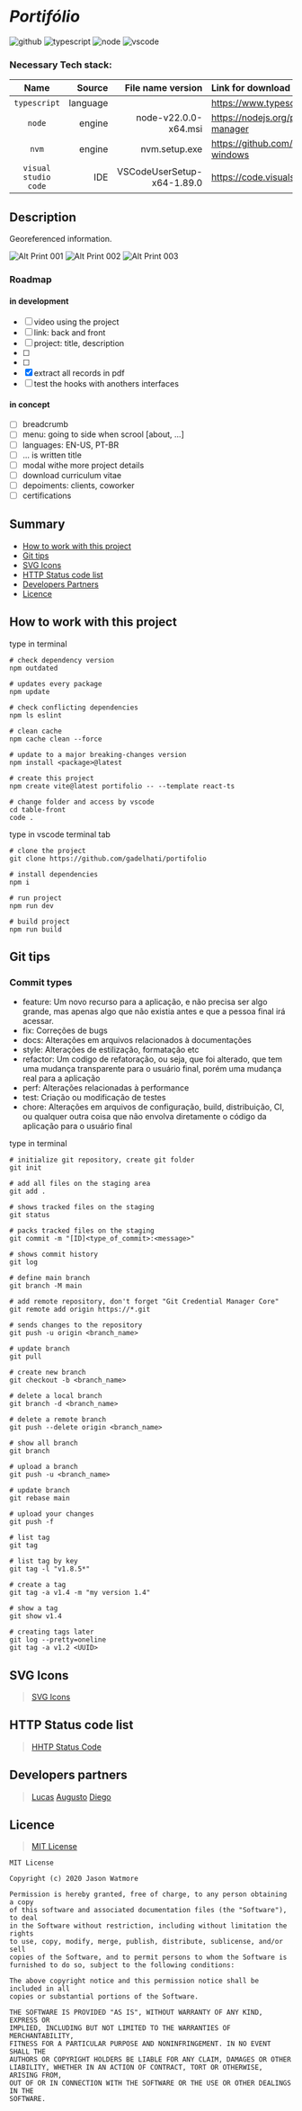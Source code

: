# _Portifólio_

![github](https://img.shields.io/github/stars/gadelhati/portifolio "Github")
![typescript](https://img.shields.io/badge/typescript-5.4.5-0076c6 "Typescript")
![node](https://img.shields.io/badge/node-20.12.2-75AC64 "Node")
![vscode](https://img.shields.io/badge/vscode-1.89-1E97E8 "Visual Studio Code")

### Necessary Tech stack:

|Name                 | Source | File name version		      |Link for download
|:-------------------:|-------:|---------------------------:|:-----------------
|`typescript`         |language|                            |https://www.typescriptlang.org/
|`node`			          | engine |node-v22.0.0-x64.msi			  |https://nodejs.org/pt/download/package-manager
|`nvm`			          | engine |nvm.setup.exe			          |https://github.com/coreybutler/nvm-windows
|`visual studio code` |  IDE   |VSCodeUserSetup-x64-1.89.0	|https://code.visualstudio.com/docs

## Description
Georeferenced information.

![Alt Print 001](https://github.com/gadelhati/portifolio/blob/main/src/assets/image/print/print_001.png "Print 001")
![Alt Print 002](https://github.com/gadelhati/portifolio/blob/main/src/assets/image/print/print_002.png "Print 002")
![Alt Print 003](https://github.com/gadelhati/portifolio/blob/main/src/assets/image/print/print_003.png "Print 003")

### Roadmap
#### in development
- [ ] video using the project
- [ ] link: back and front
- [ ] project: title, description
- [ ] 
- [ ] 
- [x] extract all records in pdf
- [ ] test the hooks with anothers interfaces

#### in concept
- [ ] breadcrumb
- [ ] menu: going to side when scrool [about, ...]
- [ ] languages: EN-US, PT-BR
- [ ] ... is written title
- [ ] modal withe more project details
- [ ] download curriculum vitae
- [ ] depoiments: clients, coworker
- [ ] certifications

## Summary
* [How to work with this project](#how-to-work-with-this-project)
* [Git tips](#git-tips)
* [SVG Icons](#svg-icons)
* [HTTP Status code list](#http-status-code-list)
* [Developers Partners](#developers-partners)
* [Licence](#licence)

## How to work with this project
type in terminal

```
# check dependency version
npm outdated

# updates every package
npm update

# check conflicting dependencies
npm ls eslint

# clean cache
npm cache clean --force

# update to a major breaking-changes version
npm install <package>@latest

# create this project
npm create vite@latest portifolio -- --template react-ts

# change folder and access by vscode
cd table-front
code .
```
type in vscode terminal tab
```
# clone the project
git clone https://github.com/gadelhati/portifolio

# install dependencies
npm i

# run project
npm run dev

# build project
npm run build
```

## Git tips

### Commit types
* feature: Um novo recurso para a aplicação, e não precisa ser algo grande, mas apenas algo que não existia antes e que a pessoa final irá acessar.
* fix: Correções de bugs
* docs: Alterações em arquivos relacionados à documentações
* style: Alterações de estilização, formatação etc
* refactor: Um codigo de refatoração, ou seja, que foi alterado, que tem uma mudança transparente para o usuário final, porém uma mudança real para a aplicação
* perf: Alterações relacionadas à performance
* test: Criação ou modificação de testes
* chore: Alterações em arquivos de configuração, build, distribuição, CI, ou qualquer outra coisa que não envolva diretamente o código da aplicação para o usuário final

type in terminal
```
# initialize git repository, create git folder
git init

# add all files on the staging area
git add .

# shows tracked files on the staging
git status

# packs tracked files on the staging
git commit -m "[ID]<type_of_commit>:<message>"

# shows commit history
git log

# define main branch
git branch -M main

# add remote repository, don't forget "Git Credential Manager Core"
git remote add origin https://*.git

# sends changes to the repository
git push -u origin <branch_name>

# update branch
git pull

# create new branch
git checkout -b <branch_name>

# delete a local branch
git branch -d <branch_name>

# delete a remote branch
git push --delete origin <branch_name>

# show all branch
git branch

# upload a branch
git push -u <branch_name>

# update branch
git rebase main

# upload your changes
git push -f

# list tag
git tag

# list tag by key
git tag -l "v1.8.5*"

# create a tag
git tag -a v1.4 -m "my version 1.4"

# show a tag
git show v1.4

# creating tags later
git log --pretty=oneline
git tag -a v1.2 <UUID>
```

## SVG Icons
> [SVG Icons](https://www.svgrepo.com/)

## HTTP Status code list
> [HHTP Status Code](https://httpstatuses.com/)

## Developers partners
> [Lucas](https://github.com/lucassmartins)
> [Augusto](https://github.com/augustmat)
> [Diego](https://github.com/diegoferreirapinto)

## Licence
> [MIT License](https://choosealicense.com/licenses/mit/)
```
MIT License

Copyright (c) 2020 Jason Watmore

Permission is hereby granted, free of charge, to any person obtaining a copy
of this software and associated documentation files (the "Software"), to deal
in the Software without restriction, including without limitation the rights
to use, copy, modify, merge, publish, distribute, sublicense, and/or sell
copies of the Software, and to permit persons to whom the Software is
furnished to do so, subject to the following conditions:

The above copyright notice and this permission notice shall be included in all
copies or substantial portions of the Software.

THE SOFTWARE IS PROVIDED "AS IS", WITHOUT WARRANTY OF ANY KIND, EXPRESS OR
IMPLIED, INCLUDING BUT NOT LIMITED TO THE WARRANTIES OF MERCHANTABILITY,
FITNESS FOR A PARTICULAR PURPOSE AND NONINFRINGEMENT. IN NO EVENT SHALL THE
AUTHORS OR COPYRIGHT HOLDERS BE LIABLE FOR ANY CLAIM, DAMAGES OR OTHER
LIABILITY, WHETHER IN AN ACTION OF CONTRACT, TORT OR OTHERWISE, ARISING FROM,
OUT OF OR IN CONNECTION WITH THE SOFTWARE OR THE USE OR OTHER DEALINGS IN THE
SOFTWARE.
```